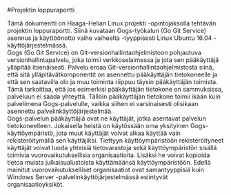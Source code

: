 #Projektin loppuraportti

Tämä dokumentti on Haaga-Helian Linux projekti -opintojaksolla tehtävän projektin loppuraportti. Siinä kuvataan Gogs-työkalun (Go Git Service) asennus ja käyttöönotto vaihe vaiheelta -tyyppisesti Linux Ubuntu 16.04 -käyttöjärjestelmässä.  
Gogs (Go Git Service) on Git-versionhallintaohjelmistoon pohjautuva versionhallintapalvelu, joka toimii verkkoselaimessa ja jota sen pääkäyttäjä ylläpitää itsenäisesti. Palvelu eroaa Git-versionhallintaohjelmistosta siinä, että sitä ylläpitävätkomponentit on asennettu pääkäyttäjän tietokoneelle ja että sen saatavilla olo ja muu toiminta riippuu täysin pääkäyttäjän toimista. Tämä tarkoittaa, että jos esimerkisi pääkäyttäjän tietokone on sammuksissa, palveluun ei saada yhteyttä. Tällöin 			pääkäyttäjän tietokone toimii ikään kuin palvelimena Gogs-palvelulle, vaikka siihen ei varsinaisesti olisikaan asennettu palvelinkäyttöjärjestelmää.  
Gogs-palvelun pääkäyttäjiä ovat ne käyttäjät, jotka asentavat palvelun tietokoneelleen. Jokaisella heistä on käytössään oma yksityinen Gogs-käyttöympäristö, jota muut käyttäjät voivat alkaa käyttää vain rekisteröitymällä sen käyttäjiksi. Tiettyyn käyttöympäristöön rekisteröityneet käyttäjät voivat luoda yhteisiä tietovarastoja sekä käyttöympäristön sisällä toimivia vuorovaikutuksellisia organisaatioita. Lisäksi he voivat kopioida tietoa muista julkaisualustoista käyttämäänsä käyttöympäristöön. Edellä mainitut vuorovaikutukselliset organisaatiot ovat samantyyppisiä kuin Windows Server -palvelinkäyttöjärjestelmässä esiintyvät organisaatioyksiköt.
